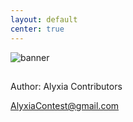 ```yaml
---
layout: default
center: true
---
```

![banner](https://dev-to-uploads.s3.amazonaws.com/uploads/articles/v9n347ozi23rutgapotd.jpeg)
<h2 id="demo"></h2>


<script>
var countDownDate = new Date("Mar 22, 2021 13:00:00").getTime();

var x = setInterval(function() {

  var now = new Date().getTime();

  var distance = countDownDate - now;

  var days = Math.floor(distance / (1000 * 60 * 60 * 24));
  var hours = Math.floor((distance % (1000 * 60 * 60 * 24)) / (1000 * 60 * 60));
  var minutes = Math.floor((distance % (1000 * 60 * 60)) / (1000 * 60));
  var seconds = Math.floor((distance % (1000 * 60)) / 1000);

  document.getElementById("demo").innerHTML = "Alyxia will start in " + days + "d " + hours + "h "
  + minutes + "m " + seconds + "s ";

  if (distance < 0) {
    clearInterval(x);
    document.getElementById("demo").innerHTML = "Alyxia CTF Will Start Soon. Please refresh the page to get access. Also join our discord";
  }
}, 1000);
</script>
<footer>
  <p>Author: Alyxia Contributors</p>
  <p><a href="mailto:alyxiacontest@gmail.com">AlyxiaContest@gmail.com</a></p>
</footer>
